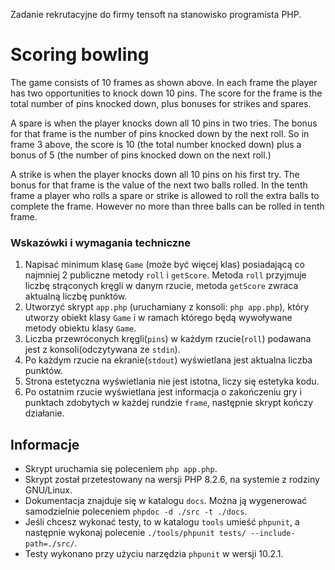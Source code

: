 Zadanie rekrutacyjne do firmy tensoft na stanowisko programista PHP.

# Scoring bowling

The game consists of 10 frames as shown above. In each frame the player has two opportunities to knock down 10 pins. The score for the frame is the total number of pins knocked down, plus bonuses for strikes and spares.

A spare is when the player knocks down all 10 pins in two tries. The bonus for that frame is the number of pins knocked down by the next roll. So in frame 3 above, the score is 10 (the total number knocked down) plus a bonus of 5 (the number of pins knocked down on the next roll.)

A strike is when the player knocks down all 10 pins on his first try. The bonus for that frame is the value of the next two balls rolled. In the tenth frame a player who rolls a spare or strike is allowed to roll the extra balls to complete the frame. However no more than three balls can be rolled in tenth frame.

### Wskazówki i wymagania techniczne

1. Napisać minimum klasę `Game` (może być więcej klas) posiadającą co najmniej 2 publiczne metody `roll` i `getScore`. Metoda `roll` przyjmuje liczbę strąconych kręgli w danym rzucie, metoda `getScore` zwraca aktualną liczbę punktów.
2. Utworzyć skrypt `app.php` (uruchamiany z konsoli: `php app.php`), który utworzy obiekt klasy `Game` i w ramach którego będą wywoływane metody obiektu klasy `Game`.
3. Liczba przewróconych kręgli(`pins`) w każdym rzucie(`roll`) podawana jest z konsoli(odczytywana ze `stdin`).
4. Po każdym rzucie na ekranie(`stdout`) wyświetlana jest aktualna liczba punktów.
5. Strona estetyczna wyświetlania nie jest istotna, liczy się estetyka kodu.
6. Po ostatnim rzucie wyświetlana jest informacja o zakończeniu gry i punktach zdobytych w każdej rundzie `frame`, następnie skrypt kończy działanie.

## Informacje
- Skrypt uruchamia się poleceniem `php app.php`.
- Skrypt został przetestowany na wersji PHP 8.2.6, na systemie z rodziny GNU/Linux.
- Dokumentacja znajduje się w katalogu `docs`. Można ją wygenerować samodzielnie poleceniem `phpdoc -d ./src -t ./docs`.
- Jeśli chcesz wykonać testy, to w katalogu `tools` umieść `phpunit`, a następnie wykonaj polecenie `./tools/phpunit tests/ --include-path=./src/`.
- Testy wykonano przy użyciu narzędzia `phpunit` w wersji 10.2.1.

